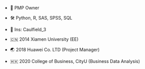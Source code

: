 - 📇 PMP Owner
- 🛠 Python, R, SAS, SPSS, SQL
- 📸 Ins: Caulfield_3

- 🇨🇳 2014 Xiamen University (EE)
- 🌏 2018 Huawei Co. LTD (Project Manager)
- 🇭🇰 2020 College of Business, CityU (Business Data Analysis)

<!---
Caulfield3/Caulfield3 is a ✨ special ✨ repository because its `README.md` (this file) appears on your GitHub profile.
You can click the Preview link to take a look at your changes.
--->
